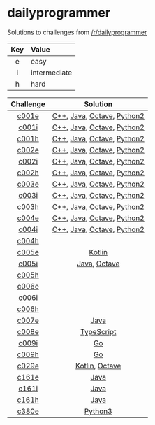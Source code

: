 # dailyprogrammer

Solutions to challenges from [/r/dailyprogrammer](https://www.reddit.com/r/dailyprogrammer/)

| Key | Value        |
| :-: | :----------- |
| e   | easy         |
| i   | intermediate |
| h   | hard         |

| Challenge | Solution |
| :-------: | :------: |
| [c001e](https://www.reddit.com/r/dailyprogrammer/comments/pih8x/easy_challenge_1/) | [C++](https://github.com/jimmynguyen/daily-programmer/blob/master/challenges/easy/c001e/c++/), [Java](https://github.com/jimmynguyen/daily-programmer/blob/master/challenges/easy/c001e/java/), [Octave](https://github.com/jimmynguyen/daily-programmer/blob/master/challenges/easy/c001e/octave/), [Python2](https://github.com/jimmynguyen/daily-programmer/blob/master/challenges/easy/c001e/python2/) |
| [c001i](https://www.reddit.com/r/dailyprogrammer/comments/pihtx/intermediate_challenge_1/) | [C++](https://github.com/jimmynguyen/daily-programmer/blob/master/challenges/intermediate/c001i/c++/), [Java](https://github.com/jimmynguyen/daily-programmer/blob/master/challenges/intermediate/c001i/java/), [Octave](https://github.com/jimmynguyen/daily-programmer/blob/master/challenges/intermediate/c001i/octave/), [Python2](https://github.com/jimmynguyen/daily-programmer/blob/master/challenges/intermediate/c001i/python2/) |
| [c001h](https://www.reddit.com/r/dailyprogrammer/comments/pii6j/difficult_challenge_1/) | [C++](https://github.com/jimmynguyen/daily-programmer/blob/master/challenges/hard/c001h/c++/), [Java](https://github.com/jimmynguyen/daily-programmer/blob/master/challenges/hard/c001h/java/), [Octave](https://github.com/jimmynguyen/daily-programmer/blob/master/challenges/hard/c001h/octave/), [Python2](https://github.com/jimmynguyen/daily-programmer/blob/master/challenges/hard/c001h/python2/) |
| [c002e](https://www.reddit.com/r/dailyprogrammer/comments/pjbj8/easy_challenge_2/) | [C++](https://github.com/jimmynguyen/daily-programmer/blob/master/challenges/easy/c002e/c++/), [Java](https://github.com/jimmynguyen/daily-programmer/blob/master/challenges/easy/c002e/java/), [Octave](https://github.com/jimmynguyen/daily-programmer/blob/master/challenges/easy/c002e/octave/), [Python2](https://github.com/jimmynguyen/daily-programmer/blob/master/challenges/easy/c002e/python2/) |
| [c002i](https://www.reddit.com/r/dailyprogrammer/comments/pjbuj/intermediate_challenge_2/) | [C++](https://github.com/jimmynguyen/daily-programmer/blob/master/challenges/intermediate/c002i/c++/), [Java](https://github.com/jimmynguyen/daily-programmer/blob/master/challenges/intermediate/c002i/java/), [Octave](https://github.com/jimmynguyen/daily-programmer/blob/master/challenges/intermediate/c002i/octave/), [Python2](https://github.com/jimmynguyen/daily-programmer/blob/master/challenges/intermediate/c002i/python2/) |
| [c002h](https://www.reddit.com/r/dailyprogrammer/comments/pjsdx/difficult_challenge_2/) | [C++](https://github.com/jimmynguyen/daily-programmer/blob/master/challenges/hard/c002h/c++/), [Java](https://github.com/jimmynguyen/daily-programmer/blob/master/challenges/hard/c002h/java/), [Octave](https://github.com/jimmynguyen/daily-programmer/blob/master/challenges/hard/c002h/octave/), [Python2](https://github.com/jimmynguyen/daily-programmer/blob/master/challenges/hard/c002h/python2/) |
| [c003e](https://www.reddit.com/r/dailyprogrammer/comments/pkw2m/2112012_challenge_3_easy/) | [C++](https://github.com/jimmynguyen/daily-programmer/blob/master/challenges/easy/c003e/c++/), [Java](https://github.com/jimmynguyen/daily-programmer/blob/master/challenges/easy/c003e/java/), [Octave](https://github.com/jimmynguyen/daily-programmer/blob/master/challenges/easy/c003e/octave/), [Python2](https://github.com/jimmynguyen/daily-programmer/blob/master/challenges/easy/c003e/python2/) |
| [c003i](https://www.reddit.com/r/dailyprogrammer/comments/pkwb1/2112012_challenge_3_intermediate/) | [C++](https://github.com/jimmynguyen/daily-programmer/blob/master/challenges/intermediate/c003i/c++/), [Java](https://github.com/jimmynguyen/daily-programmer/blob/master/challenges/intermediate/c003i/java/), [Octave](https://github.com/jimmynguyen/daily-programmer/blob/master/challenges/intermediate/c003i/octave/), [Python2](https://github.com/jimmynguyen/daily-programmer/blob/master/challenges/intermediate/c003i/python2/) |
| [c003h](https://www.reddit.com/r/dailyprogrammer/comments/pkwgf/2112012_challenge_3_difficult/) | [C++](https://github.com/jimmynguyen/daily-programmer/blob/master/challenges/hard/c003h/c++/), [Java](https://github.com/jimmynguyen/daily-programmer/blob/master/challenges/hard/c003h/java/), [Octave](https://github.com/jimmynguyen/daily-programmer/blob/master/challenges/hard/c003h/octave/), [Python2](https://github.com/jimmynguyen/daily-programmer/blob/master/challenges/hard/c003h/python2/) |
| [c004e](https://www.reddit.com/r/dailyprogrammer/comments/pm6oj/2122012_challenge_4_easy/) | [C++](https://github.com/jimmynguyen/daily-programmer/blob/master/challenges/easy/c004e/c++/), [Java](https://github.com/jimmynguyen/daily-programmer/blob/master/challenges/easy/c004e/java/), [Octave](https://github.com/jimmynguyen/daily-programmer/blob/master/challenges/easy/c004e/octave/), [Python2](https://github.com/jimmynguyen/daily-programmer/blob/master/challenges/easy/c004e/python2/) |
| [c004i](https://www.reddit.com/r/dailyprogrammer/comments/pm6sq/2122012_challenge_4_intermediate/) | [C++](https://github.com/jimmynguyen/daily-programmer/blob/master/challenges/intermediate/c004i/c++/), [Java](https://github.com/jimmynguyen/daily-programmer/blob/master/challenges/intermediate/c004i/java/), [Octave](https://github.com/jimmynguyen/daily-programmer/blob/master/challenges/intermediate/c004i/octave/), [Python2](https://github.com/jimmynguyen/daily-programmer/blob/master/challenges/intermediate/c004i/python2/) |
| [c004h](https://www.reddit.com/r/dailyprogrammer/comments/pm7g7/2122012_challange_4_difficult/) ||
| [c005e](https://www.reddit.com/r/dailyprogrammer/comments/pnhyn/2122012_challenge_5_easy/) | [Kotlin](https://github.com/jimmynguyen/daily-programmer/blob/master/challenges/easy/c005e/kotlin/) |
| [c005i](https://www.reddit.com/r/dailyprogrammer/comments/pnhtj/2132012_challenge_5_intermediate/) | [Java](https://github.com/jimmynguyen/daily-programmer/blob/master/challenges/intermediate/c005i/java/), [Octave](https://github.com/jimmynguyen/daily-programmer/blob/master/challenges/intermediate/c005i/octave/) |
| [c005h](https://www.reddit.com/r/dailyprogrammer/comments/pniaw/2132012_challenge_5_difficult/) ||
| [c006e](https://www.reddit.com/r/dailyprogrammer/comments/pp53w/2142012_challenge_6_easy/) ||
| [c006i](https://www.reddit.com/r/dailyprogrammer/comments/pp81n/2142012_challenge_6_intermediate/) ||
| [c006h](https://www.reddit.com/r/dailyprogrammer/comments/pp7vo/2142012_challenge_6_difficult/) ||
| [c007e](https://www.reddit.com/r/dailyprogrammer/comments/pr2xr/2152012_challenge_7_easy/) | [Java](https://github.com/jimmynguyen/daily-programmer/blob/master/challenges/easy/c007e/java/) |
| [c008e](https://www.reddit.com/r/dailyprogrammer/comments/pserp/2162012_challenge_8_easy/) | [TypeScript](https://github.com/jimmynguyen/daily-programmer/blob/master/challenges/easy/c008e/typescript/) |
| [c009i](https://www.reddit.com/r/dailyprogrammer/comments/pu1y6/2172012_challenge_9_intermediate/) | [Go](https://github.com/jimmynguyen/daily-programmer/blob/master/challenges/intermediate/c009i/go/) |
| [c009h](https://www.reddit.com/r/dailyprogrammer/comments/pu2c0/2172012_challenge_9_difficult/) | [Go](https://github.com/jimmynguyen/daily-programmer/blob/master/challenges/hard/c009h/go/) |
| [c029e](https://www.reddit.com/r/dailyprogrammer/comments/r8a70/3222012_challenge_29_easy/) | [Kotlin](https://github.com/jimmynguyen/daily-programmer/blob/master/challenges/easy/c029e/kotlin/), [Octave](https://github.com/jimmynguyen/daily-programmer/blob/master/challenges/easy/c029e/octave/) |
| [c161e](https://www.reddit.com/r/dailyprogrammer/comments/24r50l/552014_161_easy_blackjack/) | [Java](https://github.com/jimmynguyen/daily-programmer/tree/master/challenges/easy/c161e/java/) |
| [c161i](https://www.reddit.com/r/dailyprogrammer/comments/24ypno/572014_challenge_161_medium_appointing_workers/) | [Java](https://github.com/jimmynguyen/daily-programmer/tree/master/challenges/intermediate/c161i/java/) |
| [c161h](https://www.reddit.com/r/dailyprogrammer/comments/25576s/592014_challenge_161_hard_phone_network/) | [Java](https://github.com/jimmynguyen/daily-programmer/tree/master/challenges/hard/c161h/java/) |
| [c380e](https://www.reddit.com/r/dailyprogrammer/comments/cmd1hb/20190805_challenge_380_easy_smooshed_morse_code_1/) | [Python3](https://github.com/jimmynguyen/daily-programmer/tree/master/challenges/easy/c380e/python3/) |
